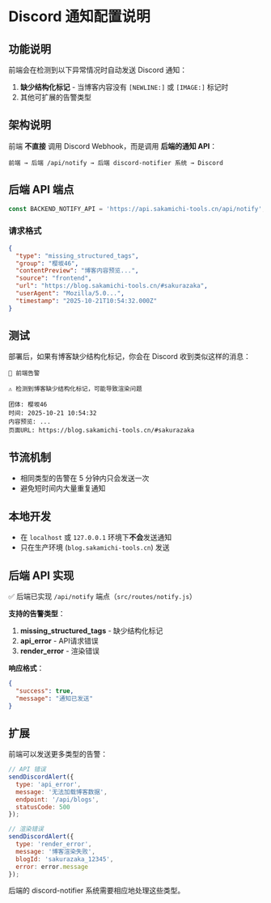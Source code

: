 # Discord 通知配置说明

## 功能说明

前端会在检测到以下异常情况时自动发送 Discord 通知：

1. **缺少结构化标记** - 当博客内容没有 `[NEWLINE:]` 或 `[IMAGE:]` 标记时
2. 其他可扩展的告警类型

## 架构说明

前端 **不直接** 调用 Discord Webhook，而是调用 **后端的通知 API**：

```
前端 → 后端 /api/notify → 后端 discord-notifier 系统 → Discord
```

## 后端 API 端点

```javascript
const BACKEND_NOTIFY_API = 'https://api.sakamichi-tools.cn/api/notify';
```

### 请求格式

```json
{
  "type": "missing_structured_tags",
  "group": "樱坂46",
  "contentPreview": "博客内容预览...",
  "source": "frontend",
  "url": "https://blog.sakamichi-tools.cn/#sakurazaka",
  "userAgent": "Mozilla/5.0...",
  "timestamp": "2025-10-21T10:54:32.000Z"
}
```

## 测试

部署后，如果有博客缺少结构化标记，你会在 Discord 收到类似这样的消息：

```
🚨 前端告警

⚠️ 检测到博客缺少结构化标记，可能导致渲染问题

团体: 樱坂46
时间: 2025-10-21 10:54:32
内容预览: ...
页面URL: https://blog.sakamichi-tools.cn/#sakurazaka
```

## 节流机制

- 相同类型的告警在 5 分钟内只会发送一次
- 避免短时间内大量重复通知

## 本地开发

- 在 `localhost` 或 `127.0.0.1` 环境下**不会**发送通知
- 只在生产环境 (`blog.sakamichi-tools.cn`) 发送

## 后端 API 实现

✅ 后端已实现 `/api/notify` 端点（`src/routes/notify.js`）

**支持的告警类型**：

1. **missing_structured_tags** - 缺少结构化标记
2. **api_error** - API请求错误
3. **render_error** - 渲染错误

**响应格式**：

```json
{
  "success": true,
  "message": "通知已发送"
}
```

## 扩展

前端可以发送更多类型的告警：

```javascript
// API 错误
sendDiscordAlert({
  type: 'api_error',
  message: '无法加载博客数据',
  endpoint: '/api/blogs',
  statusCode: 500
});

// 渲染错误
sendDiscordAlert({
  type: 'render_error',
  message: '博客渲染失败',
  blogId: 'sakurazaka_12345',
  error: error.message
});
```

后端的 discord-notifier 系统需要相应地处理这些类型。
